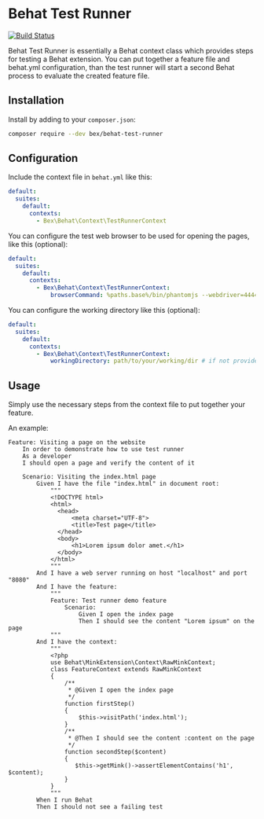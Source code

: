 Behat Test Runner
=========================
[![Build Status](https://github.com/elvetemedve/behat-test-runner/actions/workflows/ci.yml/badge.svg)](https://github.com/elvetemedve/behat-test-runner/actions?query=branch%3Amaster)

Behat Test Runner is essentially a Behat context class which provides steps for testing a Behat extension.
You can put together a feature file and behat.yml configuration, than the test runner will start a second
Behat process to evaluate the created feature file.

Installation
------------

Install by adding to your `composer.json`:

```bash
composer require --dev bex/behat-test-runner
```

Configuration
-------------

Include the context file in `behat.yml` like this:

```yml
default:
  suites:
    default:
      contexts:
        - Bex\Behat\Context\TestRunnerContext
```

You can configure the test web browser to be used for opening the pages, like this (optional):
```yml
default:
  suites:
    default:
      contexts:
        - Bex\Behat\Context\TestRunnerContext:
            browserCommand: %paths.base%/bin/phantomjs --webdriver=4444
```

You can configure the working directory like this (optional):
```yml
default:
  suites:
    default:
      contexts:
        - Bex\Behat\Context\TestRunnerContext:
            workingDirectory: path/to/your/working/dir # if not provided then a temporary working dir is autogenerated
```

Usage
-----

Simply use the necessary steps from the context file to put together your feature.

An example:
```feature
Feature: Visiting a page on the website
    In order to demonstrate how to use test runner
    As a developer
    I should open a page and verify the content of it

    Scenario: Visiting the index.html page
        Given I have the file "index.html" in document root:
            """
            <!DOCTYPE html>
            <html>
              <head>
                  <meta charset="UTF-8">
                  <title>Test page</title>
              </head>
              <body>
                  <h1>Lorem ipsum dolor amet.</h1>
              </body>
            </html>
            """
        And I have a web server running on host "localhost" and port "8080"
        And I have the feature:
            """
            Feature: Test runner demo feature
                Scenario:
                    Given I open the index page
                    Then I should see the content "Lorem ipsum" on the page
            """
        And I have the context:
            """
            <?php
            use Behat\MinkExtension\Context\RawMinkContext;
            class FeatureContext extends RawMinkContext
            {
                /**
                 * @Given I open the index page
                 */
                function firstStep()
                {
                    $this->visitPath('index.html');
                }
                /**
                 * @Then I should see the content :content on the page
                 */
                function secondStep($content)
                {
                   $this->getMink()->assertElementContains('h1', $content);
                }
            }
            """
        When I run Behat
        Then I should not see a failing test
```

